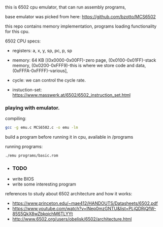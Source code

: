 this is 6502 cpu emulator, that can run assembly programs,

base emulator was picked from here: https://github.com/bzotto/MCS6502

this repo contains memory implementation, programs loading functionality for this cpu.

6502 CPU specs:

- registers: a, x, y, sp, pc, p, sp

- memory: 64 KB [(0x0000-0x00FF)-zero page, (0x0100-0x01FF)-stack memory, (0x0200-0xFFF9)-this is where we store code and data, (0xFFFA-0xFFFF)-various], 

- cycle: we can control the cycle rate.

- instuction-set: https://www.masswerk.at/6502/6502_instruction_set.html

### playing with emulator.
compiling:
```bash
gcc -g emu.c MCS6502.c -o emu -lm 
```

build a program before running it in cpu, available in /programs

running programs:
```bash
./emu programs/basic.rom
```

- ### TODO
- write BIOS
- write some interesting program

references to study about 6502 architecture and how it works:
- https://www.princeton.edu/~mae412/HANDOUTS/Datasheets/6502.pdf
- https://www.youtube.com/watch?v=lNep0mzGNTU&list=PLjQDRjQfW-85S5QkX8wZbkqichM6TLYYt
- http://www.6502.org/users/obelisk/6502/architecture.html
